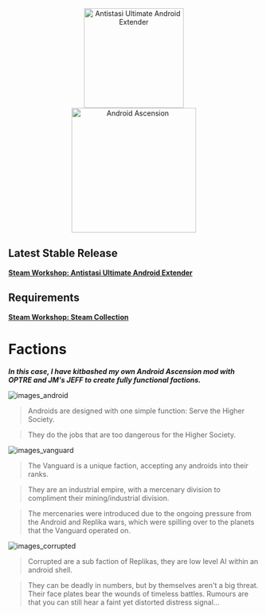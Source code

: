 <div align="center">
  <img alt="Antistasi Ultimate Android Extender" width="200" height="200" src="https://github.com/SilenceIsFatto/A3UExtender-Androids/assets/78276788/8b5a0acc-d737-48aa-b087-e2eb3433774a">
</div>

<div align="center">
  <img alt="Android Ascension" width="250" height="250" src="https://github.com/SilenceIsFatto/A3UExtender-Androids/assets/78276788/4f6eb98f-c17a-4675-ab91-fc4cc72d09ab">
</div>

## Latest Stable Release
**[Steam Workshop: Antistasi Ultimate Android Extender]()**

## Requirements
**[Steam Workshop: Steam Collection](https://steamcommunity.com/sharedfiles/filedetails/?id=3137270053)**

# Factions

___In this case, I have kitbashed my own Android Ascension mod with OPTRE and JM's JEFF to create fully functional factions.___

![images_android](https://github.com/SilenceIsFatto/A3UExtender-Androids/assets/78276788/5387c0c4-2553-47de-ab6c-c66b45578785)
> Androids are designed with one simple function: Serve the Higher Society. 

> They do the jobs that are too dangerous for the Higher Society.

![images_vanguard](https://github.com/SilenceIsFatto/A3UExtender-Androids/assets/78276788/1cd0a658-a750-4ab2-a62f-a8dcfa934e8f)
> The Vanguard is a unique faction, accepting any androids into their ranks. 

> They are an industrial empire, with a mercenary division to compliment their mining/industrial division. 

> The mercenaries were introduced due to the ongoing pressure from the Android and Replika wars, which were spilling over to the planets that the Vanguard operated on.

![images_corrupted](https://github.com/SilenceIsFatto/A3UExtender-Androids/assets/78276788/fd1b978a-7623-4995-9f37-f3ba66df295c)
> Corrupted are a sub faction of Replikas, they are low level AI within an android shell. 

> They can be deadly in numbers, but by themselves aren't a big threat. Their face plates bear the wounds of timeless battles. Rumours are that you can still hear a faint yet distorted distress signal...
